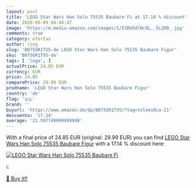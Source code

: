 ```yaml
---
layout: post
title: 'LEGO Star Wars Han Solo 75535 Baubare Fi at 17.14 % discount'
date: 2020-06-09 04:44:47
image: 'https://m.media-amazon.com/images/I/51RdSdlNc9L._SL200_.jpg'
comments: true
category: ofertas
author: ring
slug: 'B075GR1TVS-de LEGO Star Wars Han Solo 75535 Baubare Figur'
sku: 'B075GR1TVS-de'
tags: [ 'lego', ]
actualPrice: 24.85 EUR
currency: EUR
price: 24.85
comparePrice: 29.99 EUR
prodname: 'LEGO Star Wars Han Solo 75535 Baubare Figur'
country: 'de'
flag: '🇩🇪'
brand: ''
buyurl: 'https://www.amazon.de/dp/B075GR1TVS/?tag=tolees0ca-21'
descuento: '17.14'
average: '21.597749999999998'
---
```


With a final price of 24.85 EUR (original: 29.99 EUR) you can find [LEGO Star Wars Han Solo 75535 Baubare Figur](https://www.amazon.de/dp/B075GR1TVS/?tag=tolees0ca-21) with a  17.14 % discount here:

[![LEGO Star Wars Han Solo 75535 Baubare Fi](https://m.media-amazon.com/images/I/51RdSdlNc9L._SL200_.jpg)](https://www.amazon.de/dp/B075GR1TVS/?tag=tolees0ca-21)

ℹ️:


[🛒 Buy it!!](https://www.amazon.de/dp/B075GR1TVS/?tag=tolees0ca-21)
